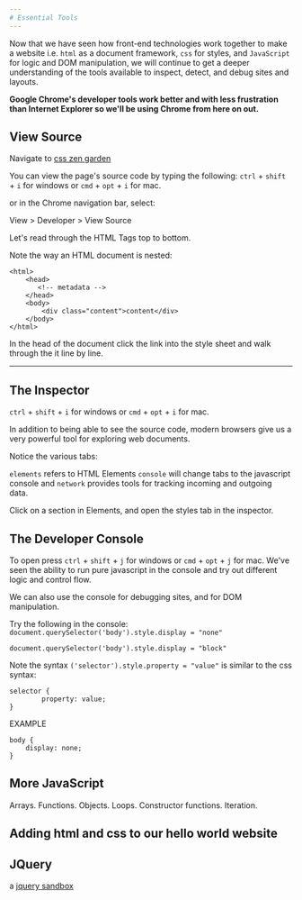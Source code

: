 ```yaml
---
# Essential Tools
---
```

Now that we have seen how front-end technologies work together to make a website
i.e.
`html` as a document framework, `css` for styles, and `JavaScript` for logic and
DOM manipulation,
we will continue to get a deeper understanding of the tools available to inspect,
detect, and debug sites and layouts.

**Google Chrome's developer tools work better and with less frustration than 
Internet Explorer so we'll be using Chrome from here on out.**

## View Source
Navigate to [css zen garden](https://csszengarden.com)

You can view the page's source code by typing the following:
`ctrl` + `shift` + `i` for windows or `cmd` + `opt` + `i` for mac.

or in the Chrome navigation bar, select:

View > Developer > View Source


Let's read through the HTML Tags top to bottom.

Note the way an HTML document is nested:
```
<html>
    <head>
       <!-- metadata -->
    </head>
    <body>
        <div class="content">content</div>
    </body>
</html>
```

In the head of the document click the link into the style sheet and walk through
the it line by line.

---

## The Inspector

`ctrl` + `shift` + `i` for windows or `cmd` + `opt` + `i` for mac.

In addition to being able to see the source code, modern browsers give us a
very powerful tool for exploring web documents.

Notice the various tabs:

`elements` refers to HTML Elements `console` will change tabs to the javascript 
console and `network` provides tools for tracking incoming and outgoing data.

Click on a section in Elements, and open the styles tab in the inspector.

## The Developer Console

To open press `ctrl` + `shift` + `j` for windows or `cmd` + `opt` + `j` for mac.
We've seen the ability to run pure javascript in the console and try out different
logic and control flow.

We can also use the console for debugging sites, and for DOM manipulation.

Try the following in the console:
`document.querySelector('body').style.display = "none"`

`document.querySelector('body').style.display = "block"`

Note the syntax `('selector').style.property = "value"`
is similar to the css syntax:

```
selector {
        property: value;
}
```

EXAMPLE

```
body {
    display: none;
}
```
## More JavaScript

Arrays.
Functions.
Objects.
Loops.
Constructor functions.
Iteration.

## Adding html and css to our hello world website

## JQuery
a [jquery sandbox](https://jquerysandbox.netlify.com/)
<!-- connect savvy jquery commands -->
